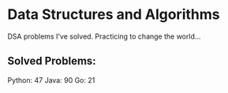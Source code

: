 # Data Structures and Algorithms
DSA problems I've solved. Practicing to change the world...

## Solved Problems:
Python: 47
Java: 90
Go: 21

